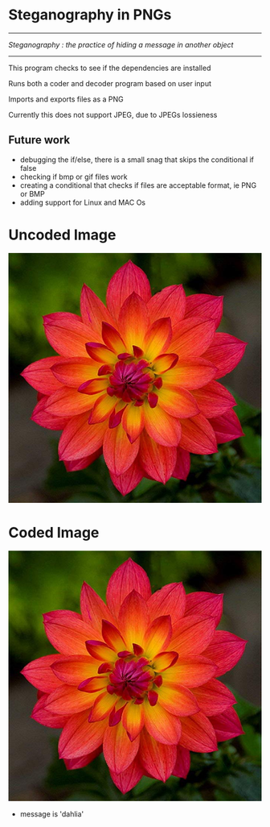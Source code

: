 
# Steganography in PNGs
-------------------------------------------------------------------------------------------------------
*Steganography : the practice of hiding a message in another object*

-------------------------------------------------------------------------------------------------------
This program checks to see if the dependencies are installed

Runs both a coder and decoder program based on user input

Imports and exports files as a PNG

Currently this does not support JPEG, due to JPEGs lossieness

## Future work
- debugging the if/else, there is a small snag that skips the conditional if false
- checking if bmp or gif files work
- creating a conditional that checks if files are acceptable format, ie PNG or BMP
- adding support for Linux and MAC Os

# Uncoded Image
![Uncoded Dahlia](https://github.com/ph1-618O/stegosarus_text/blob/main/images/flower.png)

# Coded Image
![Coded Dahlia](https://github.com/ph1-618O/stegosarus_text/blob/main/images/fwr_message.png)
- message is 'dahlia'
